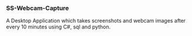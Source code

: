 ### SS-Webcam-Capture

A Desktop Application which takes screenshots and webcam images after every 10 minutes using C#, sql and python.
